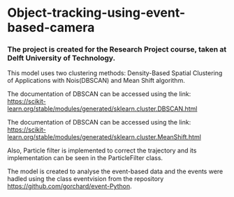# Object-tracking-using-event-based-camera

### The project is created for the Research Project course, taken at Delft University of Technology.


This model uses two clustering methods: Density-Based Spatial Clustering of Applications with Nois(DBSCAN) and Mean Shift algorithm.

The documentation of DBSCAN can be accessed using the link: https://scikit-learn.org/stable/modules/generated/sklearn.cluster.DBSCAN.html

The documentation of DBSCAN can be accessed using the link: https://scikit-learn.org/stable/modules/generated/sklearn.cluster.MeanShift.html

Also, Particle filter is implemented to correct the trajectory and its implementation can be seen in the ParticleFilter class.

The model is created to analyse the event-based data and the events were hadled using the class eventvision from the repository https://github.com/gorchard/event-Python.

